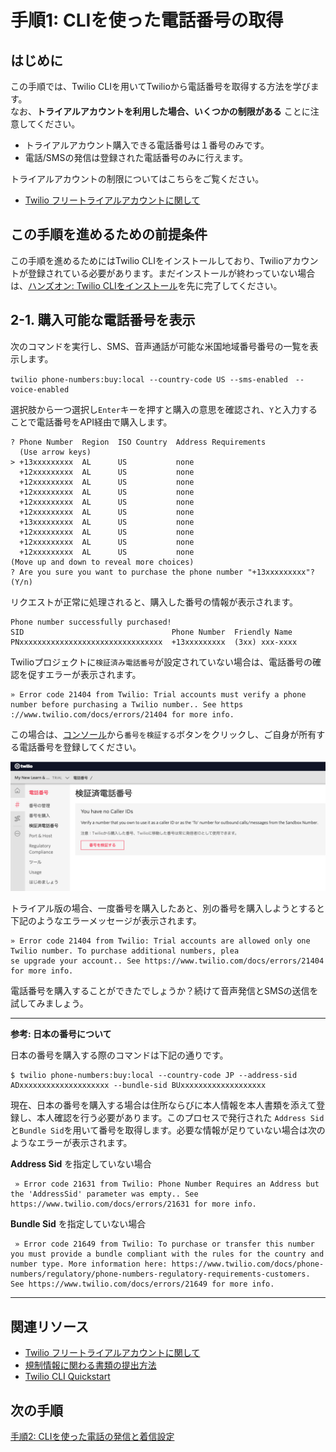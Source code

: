 #  手順1: CLIを使った電話番号の取得
## はじめに
この手順では、Twilio CLIを用いてTwilioから電話番号を取得する方法を学びます。  
なお、__トライアルアカウントを利用した場合、いくつかの制限がある__ ことに注意してください。
- トライアルアカウント購入できる電話番号は１番号のみです。
- 電話/SMSの発信は登録された電話番号のみに行えます。

トライアルアカウントの制限についてはこちらをご覧ください。
- [Twilio フリートライアルアカウントに関して](https://support.twilio.com/hc/en-us/articles/360044841214-Twilio-%E3%83%95%E3%83%AA%E3%83%BC%E3%83%88%E3%83%A9%E3%82%A4%E3%82%A2%E3%83%AB%E3%82%A2%E3%82%AB%E3%82%A6%E3%83%B3%E3%83%88%E3%81%AB%E9%96%A2%E3%81%97%E3%81%A6)

## この手順を進めるための前提条件
この手順を進めるためにはTwilio CLIをインストールしており、Twilioアカウントが登録されている必要があります。まだインストールが終わっていない場合は、[ハンズオン: Twilio CLIをインストール](../01-Install-Twilio-CLI/01-00-Overview.md)を先に完了してください。

## 2-1. 購入可能な電話番号を表示

次のコマンドを実行し、SMS、音声通話が可能な米国地域番号番号の一覧を表示します。

```
twilio phone-numbers:buy:local --country-code US --sms-enabled　--voice-enabled
```

選択肢から一つ選択し`Enter`キーを押すと購入の意思を確認され、`Y`と入力することで電話番号をAPI経由で購入します。

```
? Phone Number  Region  ISO Country  Address Requirements
  (Use arrow keys)
> +13xxxxxxxxx  AL      US           none
  +12xxxxxxxxx  AL      US           none
  +12xxxxxxxxx  AL      US           none
  +12xxxxxxxxx  AL      US           none
  +12xxxxxxxxx  AL      US           none
  +12xxxxxxxxx  AL      US           none
  +13xxxxxxxxx  AL      US           none
  +12xxxxxxxxx  AL      US           none
  +12xxxxxxxxx  AL      US           none
  +12xxxxxxxxx  AL      US           none
(Move up and down to reveal more choices)
? Are you sure you want to purchase the phone number "+13xxxxxxxxx"? (Y/n)
```
リクエストが正常に処理されると、購入した番号の情報が表示されます。

```
Phone number successfully purchased!
SID                                 Phone Number  Friendly Name
PNxxxxxxxxxxxxxxxxxxxxxxxxxxxxxxxx  +13xxxxxxxxx  (3xx) xxx-xxxx
```

Twilioプロジェクトに`検証済み電話番号`が設定されていない場合は、電話番号の確認を促すエラーが表示されます。
```
» Error code 21404 from Twilio: Trial accounts must verify a phone number before purchasing a Twilio number.. See https
://www.twilio.com/docs/errors/21404 for more info.
```

この場合は、[コンソール](https://jp.twilio.com/console/phone-numbers/verified)から`番号を検証する`ボタンをクリックし、ご自身が所有する電話番号を登録してください。

![検証済み番号](../assets/02-verified-number.png)



トライアル版の場合、一度番号を購入したあと、別の番号を購入しようとすると下記のようなエラーメッセージが表示されます。

```
» Error code 21404 from Twilio: Trial accounts are allowed only one Twilio number. To purchase additional numbers, plea
se upgrade your account.. See https://www.twilio.com/docs/errors/21404 for more info.
```

電話番号を購入することができたでしょうか？続けて音声発信とSMSの送信を試してみましょう。

---
**参考: 日本の番号について**

日本の番号を購入する際のコマンドは下記の通りです。

```
$ twilio phone-numbers:buy:local --country-code JP --address-sid ADxxxxxxxxxxxxxxxxxxxx --bundle-sid BUxxxxxxxxxxxxxxxxxxx
```

現在、日本の番号を購入する場合は住所ならびに本人情報を本人書類を添えて登録し、本人確認を行う必要があります。このプロセスで発行された `Address Sid`と`Bundle Sid`を用いて番号を取得します。必要な情報が足りていない場合は次のようなエラーが表示されます。

__Address Sid__ を指定していない場合
```
 » Error code 21631 from Twilio: Phone Number Requires an Address but the 'AddressSid' parameter was empty.. See https://www.twilio.com/docs/errors/21631 for more info.
```

__Bundle Sid__ を指定していない場合
```
 » Error code 21649 from Twilio: To purchase or transfer this number you must provide a bundle compliant with the rules for the country and number type. More information here: https://www.twilio.com/docs/phone-numbers/regulatory/phone-numbers-regulatory-requirements-customers. See https://www.twilio.com/docs/errors/21649 for more info.
```
---

## 関連リソース

- [Twilio フリートライアルアカウントに関して](https://support.twilio.com/hc/en-us/articles/360044841214-Twilio-%E3%83%95%E3%83%AA%E3%83%BC%E3%83%88%E3%83%A9%E3%82%A4%E3%82%A2%E3%83%AB%E3%82%A2%E3%82%AB%E3%82%A6%E3%83%B3%E3%83%88%E3%81%AB%E9%96%A2%E3%81%97%E3%81%A6)
- [規制情報に関わる書類の提出方法](https://support.twilio.com/hc/en-us/articles/360044400214-%E8%A6%8F%E5%88%B6%E6%83%85%E5%A0%B1%E3%81%AB%E9%96%A2%E3%82%8F%E3%82%8B%E6%9B%B8%E9%A1%9E%E3%81%AE%E6%8F%90%E5%87%BA%E6%96%B9%E6%B3%95)
- [Twilio CLI Quickstart](https://www.twilio.com/docs/twilio-cli/quickstart)


## 次の手順
[手順2: CLIを使った電話の発信と着信設定](./02-02-Voice.md)